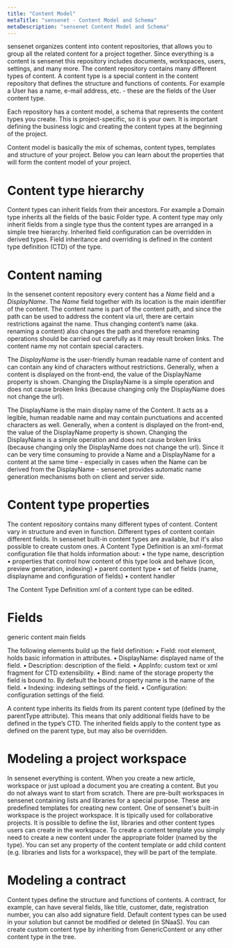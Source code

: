 ```yaml
---
title: "Content Model"
metaTitle: "sensenet - Content Model and Schema"
metaDescription: "sensenet Content Model and Schema"
---
```


sensenet organizes content into content repositories, that allows you to group all the related content for a project together. Since everything is a content is sensenet this repository includes documents, workspaces, users, settings, and many more.
The content repository contains many different types of content. A content type is a special content in the content repository that defines the structure and functions of contents. For example a User has a name, e-mail address, etc. - these are the fields of the User content type.

Each repository has a content model, a schema that represents the content types you create. This is project-specific, so it is your own. It is important defining the business logic and creating the content types at the beginning of the project.
    
Content model is basically the mix of schemas, content types, templates and structure of your project. Below you can learn about the properties that will form the content model of your project.

# Content type hierarchy
Content types can inherit fields from their ancestors. For example a Domain type inherits all the fields of the basic Folder type. A content type may only inherit fields from a single type thus the content types are arranged in a simple tree hierarchy. Inherited field configuration can be overridden in derived types. Field inheritance and overriding is defined in the content type definition (CTD) of the type.

# Content naming
In the sensenet content repository every content has a _Name_ field and a _DisplayName_. 
The _Name_ field together with its location is the main identifier of the content. The content name is part of the content path, and since the path can be used to address the content via url, there are certain restrictions against the name. Thus changing content’s name (aka. renaming a content) also changes the path and therefore renaming operations should be carried out carefully as it may result broken links. The content name my not contain special caracters.

The _DisplayName_ is the user-friendly human readable name of content and can contain any kind of characters without restrictions. Generally, when a content is displayed on the front-end, the value of the DisplayName property is shown. Changing the DisplayName is a simple operation and does not cause broken links (because changing only the DisplayName does not change the url).


The DisplayName is the main display name of the Content. It acts as a legible, human readable name and may contain punctuations and accented characters as well. Generally, when a content is displayed on the front-end, the value of the DisplayName property is shown. Changing the DisplayName is a simple operation and does not cause broken links (because changing only the DisplayName does not change the url).
Since it can be very time consuming to provide a Name and a DisplayName for a content at the same time - especially in cases when the Name can be derived from the DisplayName - sensenet provides automatic name generation mechanisms both on client and server side. 

# Content type properties

The content repository contains many different types of content. Content vary in structure and even in function. Different types of content contain different fields. In sensenet built-in content types are available, but it's also possible to create custom ones.
A Content Type Definition is an xml-format configuration file that holds information about:
•	the type name, description
•	properties that control how content of this type look and behave (icon, preview generation, indexing)
•	parent content type
•	set of fields (name, displayname and configuration of fields)
•	content handler

The Content Type Definition xml of a content type can be edited.

# Fields

generic content main fields

The following elements build up the field definition:
•	Field: root element, holds basic information in attributes.
•	DisplayName: displayed name of the field.
•	Description: description of the field.
•	AppInfo: custom text or xml fragment for CTD extensibility.
•	Bind: name of the storage property the field is bound to. By default the bound property name is the name of the field.
•	Indexing: indexing settings of the field.
•	Configuration: configuration settings of the field.

A content type inherits its fields from its parent content type (defined by the parentType attribute). This means that only additional fields have to be defined in the type’s CTD. The inherited fields apply to the content type as defined on the parent type, but may also be overridden. 

# Modeling a project workspace
In sensenet everything is content. When you create a new article, workspace or just upload a document you are creating a content. But you do not always want to start from scratch. There are pre-built workspaces in sensenet containing lists and libraries for a special purpose. These are predefined templates for creating new content.
One of sensenet's built-in workspace is the project workspace. It is tipically used for collaborative projects. It is possible to define the list, libraries and other content types users can create in the workspace.
To create a content template you simply need to create a new content under the appropriate folder (named by the type). You can set any property of the content template or add child content (e.g. libraries and lists for a workspace), they will be part of the template.

# Modeling a contract

Content types define the structure and functions of contents.
A contract, for example, can have several fields, like title, customer, date, registration number, you can also add signature field.
Default content types can be used in your solution but cannot be modified or deleted (in SNaaS). You can create custom content type by inheriting from GenericContent or any other content type in the tree.
 
